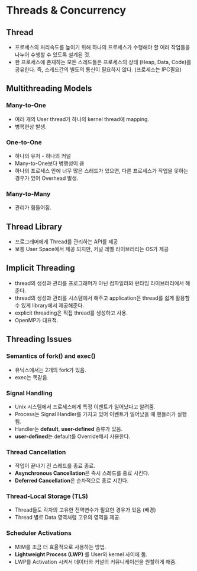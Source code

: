 # Threads & Concurrency  

## Thread  
- 프로세스의 처리속도를 높이기 위해 하나의 프로세스가 수행해야 할 여러 작업들을 나누어 수행할 수 있도록 설계된 것.  
- 한 프로세스에 존재하는 모든 스레드들은 프로세스의 상태 (Heap, Data, Code)를 공유한다. 즉, 스레드간의 별도의 통신이 필요하지 않다. (프로세스는 IPC필요)  

## Multithreading Models

### Many-to-One    
- 여러 개의 User thread가 하나의 kernel thread에 mapping.  
- 병목현상 발생.  

### One-to-One  
- 하나의 유저 - 하나의 커널  
- Many-to-One보다 병행성이 큼  
- 하나의 프로세스 안에 너무 많은 스레드가 있으면, 다른 프로세스가 작업을 못하는 경우가 있어 Overhead 발생.  
### Many-to-Many  
- 관리가 힘들어짐.   

## Thread Library   
- 프로그래머에게 Thread를 관리하는 API를 제공  
- 보통 User Space에서 제공 되지만, 커널 레벨 라이브러리는 OS가 제공  

## Implicit Threading  
- thread의 생성과 관리를 프로그래머가 아닌 컴파일러와 런타임 라이브러리에서 해준다.  
- thread의 생성과 관리를 시스템에서 해주고 application은 thread를 쉽게 활용할 수 있게 library에서 제공해준다.  
- explicit threading은 직접 thread를 생성하고 사용.  
- OpenMP가 대표적.  

## Threading Issues  

### Semantics of fork() and exec()  
- 유닉스에서는 2개의 fork가 있음.  
- exec는 똑같음.  

### Signal Handling  
- Unix 시스템에서 프로세스에게 특정 이벤트가 일어났다고 알려줌.  
- Process는 Signal Handler를 가지고 있어 이벤트가 일어났을 때 핸들러가 실행됨.  
- Handler는 **default**, **user-defined** 종류가 있음.  
- **user-defined**는 default를 Override해서 사용한다.  

### Thread Cancellation  
- 작업이 끝나기 전 스레드를 종료 종료.  
- **Asynchronous Cancellation**은 즉시 스레드를 종료 시킨다.  
- **Deferred Cancellation**은 순차적으로 종료 시킨다.  

### Thread-Local Storage (TLS)  
- Thread들도 각자의 고유한 전역변수가 필요한 경우가 있음 (배경)    
- Thread 별로 Data 영역처럼 고유의 영역을 제공.  

### Scheduler Activations  
- M:M를 조금 더 효율적으로 사용하는 방법.  
- **Lightweight Process (LWP)** 를 User와 kernel 사이에 둠.  
- LWP를 Activation 시켜서 데이터와 커널의 커뮤니케이션을 원할하게 해줌.  

 
